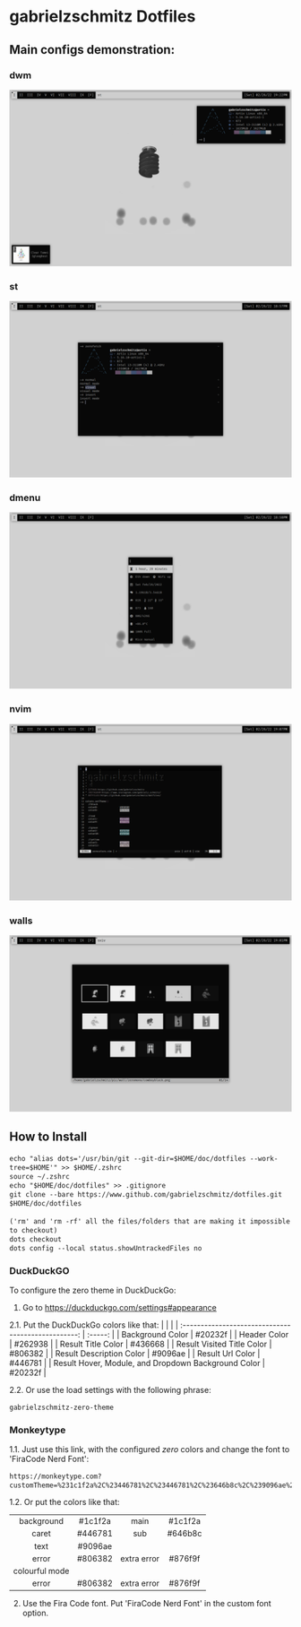 # gabrielzschmitz Dotfiles

## Main configs demonstration:
### dwm
![dwm](https://github.com/gabrielzschmitz/dotfiles/blob/main/pic/%5Bricedemo%5D/dwm%5Bdemo%5D.png)
### st
![st](https://github.com/gabrielzschmitz/dotfiles/blob/main/pic/%5Bricedemo%5D/st%5Bdemo%5D.png)
### dmenu
![dmenu](https://github.com/gabrielzschmitz/dotfiles/blob/main/pic/%5Bricedemo%5D/dmenu%5Bdemo%5D.png)
### nvim
![nvim](https://github.com/gabrielzschmitz/dotfiles/blob/main/pic/%5Bricedemo%5D/nvim%5Bdemo%5D.png)
### walls
![walls](https://github.com/gabrielzschmitz/dotfiles/blob/main/pic/%5Bricedemo%5D/walls%5Bdemo%5D.png)

## How to Install
```shell
echo "alias dots='/usr/bin/git --git-dir=$HOME/doc/dotfiles --work-tree=$HOME'" >> $HOME/.zshrc
source ~/.zshrc
echo "$HOME/doc/dotfiles" >> .gitignore
git clone --bare https://www.github.com/gabrielzschmitz/dotfiles.git $HOME/doc/dotfiles

('rm' and 'rm -rf' all the files/folders that are making it impossible to checkout)
dots checkout
dots config --local status.showUntrackedFiles no
```

### DuckDuckGO
To configure the zero theme in DuckDuckGo:
1. Go to https://duckduckgo.com/settings#appearance

2.1. Put the DuckDuckGo colors like that:
|                                                     |         |
| :-------------------------------------------------: | :-----: |
| Background Color                                    | #20232f |
| Header Color                                        | #262938 |
| Result Title Color                                  | #436668 |
| Result Visited Title Color                          | #806382 |
| Result Description Color                            | #9096ae |
| Result Url Color                                    | #446781 |
| Result Hover, Module, and Dropdown Background Color | #20232f |

2.2. Or use the load settings with the following phrase:

```
gabrielzschmitz-zero-theme
```

### Monkeytype

1.1. Just use this link, with the configured *zero* colors and change the font to 'FiraCode Nerd Font':

```
https://monkeytype.com?customTheme=%231c1f2a%2C%23446781%2C%23446781%2C%23646b8c%2C%239096ae%2C%23806382%2C%23876f9f%2C%23806382%2C%23876f9f
```

1.2. Or put the colors like that:

|                |         |             |         |
| :------------: | :-----: | :---------: | :-----: |
| background     | #1c1f2a | main        | #1c1f2a |
| caret          | #446781 | sub         | #646b8c |
| text           | #9096ae |             |         |
| error          | #806382 | extra error | #876f9f |
| colourful mode |         |             |         |
| error          | #806382 | extra error | #876f9f |
2. Use the Fira Code font. Put 'FiraCode Nerd Font' in the custom font option.

